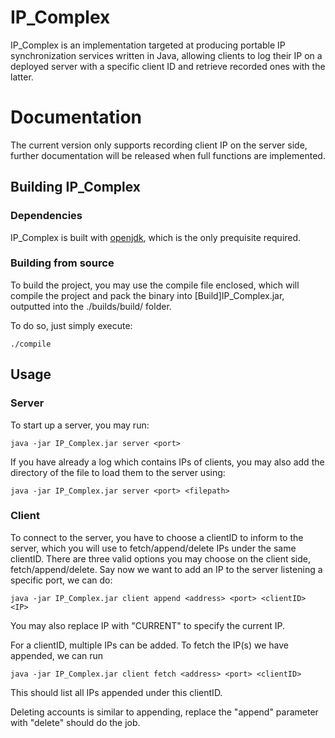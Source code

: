 # IP_Complex

IP_Complex is an implementation targeted at producing portable IP synchronization services written in Java, allowing clients to log their IP on a deployed server with a specific client ID and retrieve recorded ones with the latter.

# Documentation

The current version only supports recording client IP on the server side, further documentation will be released when full functions are implemented.

## Building IP_Complex

### Dependencies

IP_Complex is built with [openjdk](https://openjdk.org/projects/jdk/), which is the only prequisite required.

### Building from source

To build the project, you may use the compile file enclosed, which will compile the project and pack the binary into [Build]IP_Complex.jar, outputted into the ./builds/build/ folder.

To do so, just simply execute:

```
./compile
```
## Usage

### Server
To start up a server, you may run:

```
java -jar IP_Complex.jar server <port>
```

If you have already a log which contains IPs of clients, you may also add the directory of the file to load them to the server using:

```
java -jar IP_Complex.jar server <port> <filepath>
```
### Client
To connect to the server, you have to choose a clientID to inform to the server, which you will use to fetch/append/delete IPs under the same clientID.
There are three valid options you may choose on the client side, fetch/append/delete.
Say now we want to add an IP to the server listening a specific port, we can do:

```
java -jar IP_Complex.jar client append <address> <port> <clientID> <IP>
```
You may also replace IP with "CURRENT" to specify the current IP.

For a clientID, multiple IPs can be added.
To fetch the IP(s) we have appended, we can run
```
java -jar IP_Complex.jar client fetch <address> <port> <clientID>
```
This should list all IPs appended under this clientID.

Deleting accounts is similar to appending, replace the "append" parameter with "delete" should do the job.



